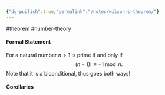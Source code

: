 ```yaml
---
{"dg-publish":true,"permalink":"/notes/wilson-s-theorem/"}
---
```


#theorem #number-theory 
#### Formal Statement
For a natural number $n>1$ is prime if and only if 
$$
(n-1)! \equiv -1 \bmod n.
$$
Note that it is a biconditional, thus goes both ways!
#### Corollaries
